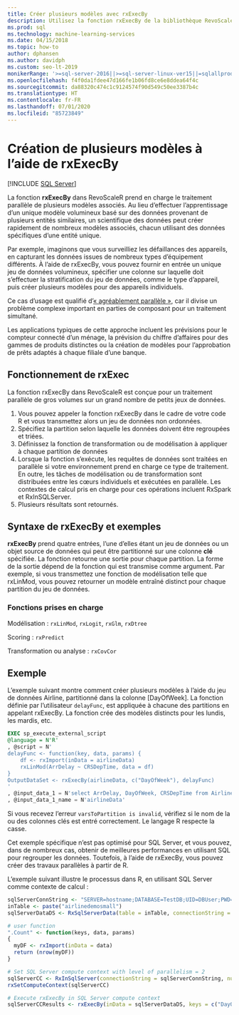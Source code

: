 ```yaml
---
title: Créer plusieurs modèles avec rxExecBy
description: Utilisez la fonction rxExecBy de la bibliothèque RevoScaleR pour créer plusieurs petits modèles avec les données de machine stockées dans SQL Server.
ms.prod: sql
ms.technology: machine-learning-services
ms.date: 04/15/2018
ms.topic: how-to
author: dphansen
ms.author: davidph
ms.custom: seo-lt-2019
monikerRange: '>=sql-server-2016||>=sql-server-linux-ver15||=sqlallproducts-allversions'
ms.openlocfilehash: f4f0da1fdee47d166fe1b06fd8ce6e8ddea64f4c
ms.sourcegitcommit: da88320c474c1c9124574f90d549c50ee3387b4c
ms.translationtype: HT
ms.contentlocale: fr-FR
ms.lasthandoff: 07/01/2020
ms.locfileid: "85723849"
---
```

# <a name="creating-multiple-models-using-rxexecby"></a>Création de plusieurs modèles à l’aide de rxExecBy
 [!INCLUDE [SQL Server](../../includes/applies-to-version/sqlserver.md)]

La fonction **rxExecBy** dans RevoScaleR prend en charge le traitement parallèle de plusieurs modèles associés. Au lieu d’effectuer l’apprentissage d’un unique modèle volumineux basé sur des données provenant de plusieurs entités similaires, un scientifique des données peut créer rapidement de nombreux modèles associés, chacun utilisant des données spécifiques d’une entité unique. 

Par exemple, imaginons que vous surveilliez les défaillances des appareils, en capturant les données issues de nombreux types d’équipement différents. À l’aide de rxExecBy, vous pouvez fournir en entrée un unique jeu de données volumineux, spécifier une colonne sur laquelle doit s’effectuer la stratification du jeu de données, comme le type d’appareil, puis créer plusieurs modèles pour des appareils individuels.

Ce cas d’usage est qualifié d’[« agréablement parallèle »](https://en.wikipedia.org/wiki/Embarrassingly_parallel), car il divise un problème complexe important en parties de composant pour un traitement simultané.

Les applications typiques de cette approche incluent les prévisions pour le compteur connecté d’un ménage, la prévision du chiffre d’affaires pour des gammes de produits distinctes ou la création de modèles pour l’approbation de prêts adaptés à chaque filiale d’une banque.

## <a name="how-rxexec-works"></a>Fonctionnement de rxExec

La fonction rxExecBy dans RevoScaleR est conçue pour un traitement parallèle de gros volumes sur un grand nombre de petits jeux de données.

1. Vous pouvez appeler la fonction rxExecBy dans le cadre de votre code R et vous transmettez alors un jeu de données non ordonnées.
2. Spécifiez la partition selon laquelle les données doivent être regroupées et triées.
3. Définissez la fonction de transformation ou de modélisation à appliquer à chaque partition de données
4. Lorsque la fonction s’exécute, les requêtes de données sont traitées en parallèle si votre environnement prend en charge ce type de traitement. En outre, les tâches de modélisation ou de transformation sont distribuées entre les cœurs individuels et exécutées en parallèle. Les contextes de calcul pris en charge pour ces opérations incluent RxSpark et RxInSQLServer.
5. Plusieurs résultats sont retournés.

## <a name="rxexecby-syntax-and-examples"></a>Syntaxe de rxExecBy et exemples

**rxExecBy** prend quatre entrées, l’une d’elles étant un jeu de données ou un objet source de données qui peut être partitionné sur une colonne **clé** spécifiée. La fonction retourne une sortie pour chaque partition. La forme de la sortie dépend de la fonction qui est transmise comme argument. Par exemple, si vous transmettez une fonction de modélisation telle que rxLinMod, vous pouvez retourner un modèle entraîné distinct pour chaque partition du jeu de données.

### <a name="supported-functions"></a>Fonctions prises en charge

Modélisation : `rxLinMod`, `rxLogit`, `rxGlm`, `rxDtree`

Scoring : `rxPredict`

Transformation ou analyse : `rxCovCor`

## <a name="example"></a>Exemple

L’exemple suivant montre comment créer plusieurs modèles à l’aide du jeu de données Airline, partitionné dans la colonne [DayOfWeek]. La fonction définie par l’utilisateur `delayFunc`, est appliquée à chacune des partitions en appelant rxExecBy. La fonction crée des modèles distincts pour les lundis, les mardis, etc.

```sql
EXEC sp_execute_external_script
@language = N'R'
, @script = N'
delayFunc <- function(key, data, params) { 
    df <- rxImport(inData = airlineData) 
    rxLinMod(ArrDelay ~ CRSDepTime, data = df) 
} 
OutputDataSet <- rxExecBy(airlineData, c("DayOfWeek"), delayFunc)
'
, @input_data_1 = N'select ArrDelay, DayOfWeek, CRSDepTime from AirlineDemoSmall]'
, @input_data_1_name = N'airlineData'

```

Si vous recevez l’erreur `varsToPartition is invalid`, vérifiez si le nom de la ou des colonnes clés est entré correctement. Le langage R respecte la casse.

Cet exemple spécifique n’est pas optimisé pour SQL Server, et vous pouvez, dans de nombreux cas, obtenir de meilleures performances en utilisant SQL pour regrouper les données. Toutefois, à l’aide de rxExecBy, vous pouvez créer des travaux parallèles à partir de R.

L’exemple suivant illustre le processus dans R, en utilisant SQL Server comme contexte de calcul :

```R
sqlServerConnString <- "SERVER=hostname;DATABASE=TestDB;UID=DBUser;PWD=Password;"
inTable <- paste("airlinedemosmall")
sqlServerDataDS <- RxSqlServerData(table = inTable, connectionString = sqlServerConnString)

# user function
".Count" <- function(keys, data, params)
{
  myDF <- rxImport(inData = data)
  return (nrow(myDF))
}

# Set SQL Server compute context with level of parallelism = 2
sqlServerCC <- RxInSqlServer(connectionString = sqlServerConnString, numTasks = 4)
rxSetComputeContext(sqlServerCC)

# Execute rxExecBy in SQL Server compute context
sqlServerCCResults <- rxExecBy(inData = sqlServerDataDS, keys = c("DayOfWeek"), func = .Count)
```


